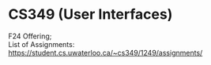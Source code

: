 # CS349 (User Interfaces)

F24 Offering;  
List of Assignments: https://student.cs.uwaterloo.ca/~cs349/1249/assignments/
